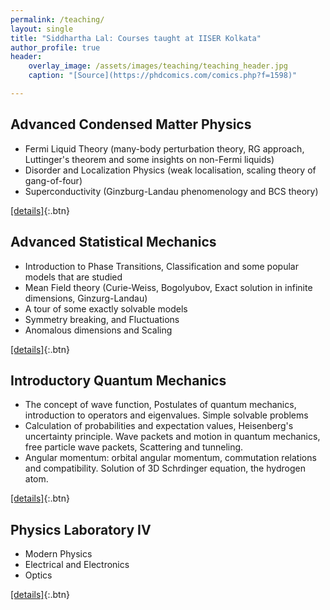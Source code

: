 ```yaml
---
permalink: /teaching/
layout: single
title: "Siddhartha Lal: Courses taught at IISER Kolkata"
author_profile: true
header:
    overlay_image: /assets/images/teaching/teaching_header.jpg
    caption: "[Source](https://phdcomics.com/comics.php?f=1598)"

---
```


## Advanced Condensed Matter Physics 
- Fermi Liquid Theory (many-body perturbation theory, RG approach, Luttinger's theorem and some insights on non-Fermi liquids)
- Disorder and Localization Physics (weak localisation, scaling theory of gang-of-four)
- Superconductivity (Ginzburg-Landau phenomenology and BCS theory)

[[details]](https://www.iiserkol.ac.in/teaching-plan/course/2022/Autumn/PH5103/){:.btn}

## Advanced Statistical Mechanics 
- Introduction to Phase Transitions, Classification and some popular models that are studied
- Mean Field theory (Curie-Weiss, Bogolyubov, Exact solution in infinite dimensions, Ginzurg-Landau)
- A tour of some exactly solvable models
- Symmetry breaking, and Fluctuations
- Anomalous dimensions and Scaling

[[details]](https://www.iiserkol.ac.in/teaching-plan/course/2022/Spring/PH4202/){:.btn}

## Introductory Quantum Mechanics 
- The concept of wave function, Postulates of quantum mechanics, introduction to operators and eigenvalues. Simple solvable problems
- Calculation of probabilities and expectation values, Heisenberg's uncertainty principle. Wave packets and motion in quantum mechanics, free particle wave packets, Scattering and tunneling.
- Angular momentum: orbital angular momentum, commutation relations and compatibility. Solution of 3D Schrdinger equation, the hydrogen atom.

[[details]](https://www.iiserkol.ac.in/teaching-plan/course/2023/Spring/PH2201/){:.btn}

## Physics Laboratory IV 
- Modern Physics
- Electrical and Electronics
- Optics

[[details]](https://www.iiserkol.ac.in/teaching-plan/course/2023/Spring/PH2203/){:.btn}
